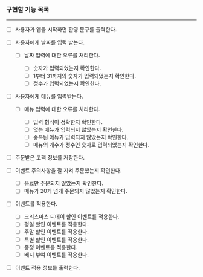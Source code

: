 ### 구현할 기능 목록

---

- [ ] 사용자가 앱을 시작하면 환영 문구를 출력한다.

- [ ] 사용자에게 날짜를 입력 받는다.

  - [ ] 날짜 입력에 대한 오류를 처리한다.

    - [ ] 숫자가 입력되었는지 확인한다.
    - [ ] 1부터 31까지의 숫자가 입력되었는지 확인한다.
    - [ ] 정수가 입력되었는지 확인한다.

- [ ] 사용자에게 메뉴를 입력받는다.

  - [ ] 메뉴 입력에 대한 오류를 처리한다.

    - [ ] 입력 형식이 정확한지 확인한다.
    - [ ] 없는 메뉴가 입력되지 않았는지 확인한다.
    - [ ] 중복된 메뉴가 입력되지 않았는지 확인한다.
    - [ ] 메뉴의 개수가 정수인 숫자로 입력되었는지 확인한다.

- [ ] 주문받은 고객 정보를 저장한다.

- [ ] 이벤트 주의사항을 잘 지켜 주문했는지 확인한다.

  - [ ] 음료만 주문되지 않았는지 확인한다.
  - [ ] 메뉴가 20개 넘게 주문되지 않았는지 확인한다.

- [ ] 이벤트를 적용한다.

  - [ ] 크리스마스 디데이 할인 이벤트를 적용한다.
  - [ ] 평일 할인 이벤트를 적용한다.
  - [ ] 주말 할인 이벤트를 적용한다.
  - [ ] 특별 할인 이벤트를 적용한다.
  - [ ] 증정 이벤트를 적용한다.
  - [ ] 배지 부여 이벤트를 적용한다.

- [ ] 이벤트 적용 정보를 출력한다.
